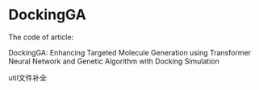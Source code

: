 # DockingGA
The code of article: 

DockingGA: Enhancing Targeted Molecule Generation using Transformer Neural Network and Genetic Algorithm with Docking Simulation

util文件补全
